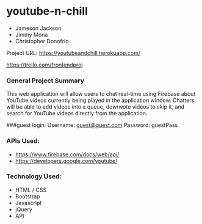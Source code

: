 # youtube-n-chill

* Jameson Jackson
* Jimmy Mona
* Christopher Donofrio

Project URL: https://youtubeandchill.herokuapp.com/

https://trello.com/frontendproj

### General Project Summary

This web application will allow users to chat real-time using Firebase about YouTube videos currently being played in the application window. Chatters will be able to add videos into a queue, downvote videos to skip it, and search for YouTube videos directly from the application.

###guest login:
Username: guest@guest.com
Password: guestPass

### APIs Used:
* https://www.firebase.com/docs/web/api/
* https://developers.google.com/youtube/


### Technology Used:

* HTML / CSS
* Bootstrap
* Javascript
* jQuery
* API